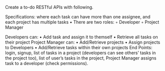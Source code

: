 Create a to-do RESTful APIs with following. 

Specifications:
where each task can have more than one assignee, and each project has multiple tasks
    • There are two roles: 
        ◦ Developer
        ◦ Project Manager

Developers can:
    • Add task and assign it to themself
    • Retrieve all tasks on their project
Project Manager can:
    • Add/Retrieve projects
    • Assign projects to Developers
    • Add/Retrieve tasks within their own projects
End Points: 
  login,
  signup,
  list of tasks in a project (developers can see others’ tasks in the project too),
  list of user’s tasks in the project, Project Manager assigns task to a developer (check permissions).
